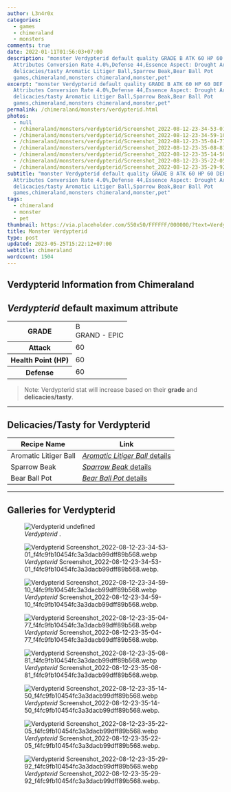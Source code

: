 ```yaml
---
author: L3n4r0x
categories:
  - games
  - chimeraland
  - monsters
comments: true
date: 2022-01-11T01:56:03+07:00
description: "monster Verdypterid default quality GRADE B ATK 60 HP 60 DEF 60
  Attributes Conversion Rate 4.0%,Defense 44,Essence Aspect: Drought Armor
  delicacies/tasty Aromatic Litiger Ball,Sparrow Beak,Bear Ball Pot
  games,chimeraland,monsters chimeraland,monster,pet"
excerpt: "monster Verdypterid default quality GRADE B ATK 60 HP 60 DEF 60
  Attributes Conversion Rate 4.0%,Defense 44,Essence Aspect: Drought Armor
  delicacies/tasty Aromatic Litiger Ball,Sparrow Beak,Bear Ball Pot
  games,chimeraland,monsters chimeraland,monster,pet"
permalink: /chimeraland/monsters/verdypterid.html
photos:
  - null
  - /chimeraland/monsters/verdypterid/Screenshot_2022-08-12-23-34-53-01_f4fc9fb10454fc3a3dacb99dff89b568.webp
  - /chimeraland/monsters/verdypterid/Screenshot_2022-08-12-23-34-59-10_f4fc9fb10454fc3a3dacb99dff89b568.webp
  - /chimeraland/monsters/verdypterid/Screenshot_2022-08-12-23-35-04-77_f4fc9fb10454fc3a3dacb99dff89b568.webp
  - /chimeraland/monsters/verdypterid/Screenshot_2022-08-12-23-35-08-81_f4fc9fb10454fc3a3dacb99dff89b568.webp
  - /chimeraland/monsters/verdypterid/Screenshot_2022-08-12-23-35-14-50_f4fc9fb10454fc3a3dacb99dff89b568.webp
  - /chimeraland/monsters/verdypterid/Screenshot_2022-08-12-23-35-22-05_f4fc9fb10454fc3a3dacb99dff89b568.webp
  - /chimeraland/monsters/verdypterid/Screenshot_2022-08-12-23-35-29-92_f4fc9fb10454fc3a3dacb99dff89b568.webp
subtitle: "monster Verdypterid default quality GRADE B ATK 60 HP 60 DEF 60
  Attributes Conversion Rate 4.0%,Defense 44,Essence Aspect: Drought Armor
  delicacies/tasty Aromatic Litiger Ball,Sparrow Beak,Bear Ball Pot
  games,chimeraland,monsters chimeraland,monster,pet"
tags:
  - chimeraland
  - monster
  - pet
thumbnail: https://via.placeholder.com/550x50/FFFFFF/000000/?text=Verdypterid
title: Monster Verdypterid
type: post
updated: 2023-05-25T15:22:12+07:00
webtitle: chimeraland
wordcount: 1504
---
```


<link
  rel="stylesheet"
  href="https://rawcdn.githack.com/dimaslanjaka/Web-Manajemen/870a349/css/bootstrap-5-3-0-alpha3-wrapper.css"
/>
<section id="bootstrap-wrapper">
  <div data-bs-theme="dark">
    <h2>Verdypterid Information from Chimeraland</h2>
    <h2 id="attribute"><i>Verdypterid</i> default maximum attribute</h2>
    <div class="row">
      <div class="col mb-2">
        <div class="card">
          <div class="card-body">
            <table>
              <tr>
                <th>GRADE</th>
                <td>B <br /><span class="text-purple">GRAND - EPIC</span></td>
              </tr>
              <tr>
                <th>Attack</th>
                <td>60</td>
              </tr>
              <tr>
                <th>Health Point (HP)</th>
                <td>60</td>
              </tr>
              <tr>
                <th>Defense</th>
                <td>60</td>
              </tr>
            </table>
          </div>
        </div>
      </div>
    </div>
    <blockquote class="bd-callout bd-callout-warning">
      Note: Verdypterid stat will increase based on their <b>grade</b> and
      <b>delicacies/tasty</b>.
    </blockquote>
    <hr />
    <h2 id="delicacies">Delicacies/Tasty for Verdypterid</h2>
    <div class="card">
      <div class="card-body">
        <div class="table-responsive">
          <table class="table table-striped">
            <thead>
              <tr>
                <th>Recipe Name</th>
                <th>Link</th>
              </tr>
            </thead>
            <tbody>
              <tr>
                <td>Aromatic Litiger Ball</td>
                <td>
                  <a
                    href="#"
                    class="text-primary"
                    title="Click here to view recipe Aromatic Litiger Ball details"
                    ><i>Aromatic Litiger Ball</i> details</a
                  >
                </td>
              </tr>
              <tr>
                <td>Sparrow Beak</td>
                <td>
                  <a
                    href="https://www.webmanajemen.com/chimeraland/recipes/sparrow-beak.html"
                    class="text-primary"
                    title="Click here to view recipe Sparrow Beak details"
                    ><i>Sparrow Beak</i> details</a
                  >
                </td>
              </tr>
              <tr>
                <td>Bear Ball Pot</td>
                <td>
                  <a
                    href="https://www.webmanajemen.com/chimeraland/recipes/bear-ball-pot.html"
                    class="text-primary"
                    title="Click here to view recipe Bear Ball Pot details"
                    ><i>Bear Ball Pot</i> details</a
                  >
                </td>
              </tr>
            </tbody>
          </table>
        </div>
      </div>
    </div>
    <hr />
    <div id="gallery">
      <h2>Galleries for Verdypterid</h2>
      <div class="row">
        <div class="col-lg-6 col-12">
          <figure>
            <img
              src="https://www.webmanajemen.com/undefined"
              alt="Verdypterid undefined"
            />
            <figcaption style="word-wrap: break-word">
              <i>Verdypterid</i> .
            </figcaption>
          </figure>
        </div>
        <div class="col-lg-6 col-12">
          <figure>
            <img
              src="https://www.webmanajemen.com/chimeraland/monsters/verdypterid/Screenshot_2022-08-12-23-34-53-01_f4fc9fb10454fc3a3dacb99dff89b568.webp"
              alt="Verdypterid Screenshot_2022-08-12-23-34-53-01_f4fc9fb10454fc3a3dacb99dff89b568.webp"
            />
            <figcaption style="word-wrap: break-word">
              <i>Verdypterid</i>
              Screenshot_2022-08-12-23-34-53-01_f4fc9fb10454fc3a3dacb99dff89b568.webp.
            </figcaption>
          </figure>
        </div>
        <div class="col-lg-6 col-12">
          <figure>
            <img
              src="https://www.webmanajemen.com/chimeraland/monsters/verdypterid/Screenshot_2022-08-12-23-34-59-10_f4fc9fb10454fc3a3dacb99dff89b568.webp"
              alt="Verdypterid Screenshot_2022-08-12-23-34-59-10_f4fc9fb10454fc3a3dacb99dff89b568.webp"
            />
            <figcaption style="word-wrap: break-word">
              <i>Verdypterid</i>
              Screenshot_2022-08-12-23-34-59-10_f4fc9fb10454fc3a3dacb99dff89b568.webp.
            </figcaption>
          </figure>
        </div>
        <div class="col-lg-6 col-12">
          <figure>
            <img
              src="https://www.webmanajemen.com/chimeraland/monsters/verdypterid/Screenshot_2022-08-12-23-35-04-77_f4fc9fb10454fc3a3dacb99dff89b568.webp"
              alt="Verdypterid Screenshot_2022-08-12-23-35-04-77_f4fc9fb10454fc3a3dacb99dff89b568.webp"
            />
            <figcaption style="word-wrap: break-word">
              <i>Verdypterid</i>
              Screenshot_2022-08-12-23-35-04-77_f4fc9fb10454fc3a3dacb99dff89b568.webp.
            </figcaption>
          </figure>
        </div>
        <div class="col-lg-6 col-12">
          <figure>
            <img
              src="https://www.webmanajemen.com/chimeraland/monsters/verdypterid/Screenshot_2022-08-12-23-35-08-81_f4fc9fb10454fc3a3dacb99dff89b568.webp"
              alt="Verdypterid Screenshot_2022-08-12-23-35-08-81_f4fc9fb10454fc3a3dacb99dff89b568.webp"
            />
            <figcaption style="word-wrap: break-word">
              <i>Verdypterid</i>
              Screenshot_2022-08-12-23-35-08-81_f4fc9fb10454fc3a3dacb99dff89b568.webp.
            </figcaption>
          </figure>
        </div>
        <div class="col-lg-6 col-12">
          <figure>
            <img
              src="https://www.webmanajemen.com/chimeraland/monsters/verdypterid/Screenshot_2022-08-12-23-35-14-50_f4fc9fb10454fc3a3dacb99dff89b568.webp"
              alt="Verdypterid Screenshot_2022-08-12-23-35-14-50_f4fc9fb10454fc3a3dacb99dff89b568.webp"
            />
            <figcaption style="word-wrap: break-word">
              <i>Verdypterid</i>
              Screenshot_2022-08-12-23-35-14-50_f4fc9fb10454fc3a3dacb99dff89b568.webp.
            </figcaption>
          </figure>
        </div>
        <div class="col-lg-6 col-12">
          <figure>
            <img
              src="https://www.webmanajemen.com/chimeraland/monsters/verdypterid/Screenshot_2022-08-12-23-35-22-05_f4fc9fb10454fc3a3dacb99dff89b568.webp"
              alt="Verdypterid Screenshot_2022-08-12-23-35-22-05_f4fc9fb10454fc3a3dacb99dff89b568.webp"
            />
            <figcaption style="word-wrap: break-word">
              <i>Verdypterid</i>
              Screenshot_2022-08-12-23-35-22-05_f4fc9fb10454fc3a3dacb99dff89b568.webp.
            </figcaption>
          </figure>
        </div>
        <div class="col-lg-6 col-12">
          <figure>
            <img
              src="https://www.webmanajemen.com/chimeraland/monsters/verdypterid/Screenshot_2022-08-12-23-35-29-92_f4fc9fb10454fc3a3dacb99dff89b568.webp"
              alt="Verdypterid Screenshot_2022-08-12-23-35-29-92_f4fc9fb10454fc3a3dacb99dff89b568.webp"
            />
            <figcaption style="word-wrap: break-word">
              <i>Verdypterid</i>
              Screenshot_2022-08-12-23-35-29-92_f4fc9fb10454fc3a3dacb99dff89b568.webp.
            </figcaption>
          </figure>
        </div>
      </div>
    </div>
  </div>
</section>